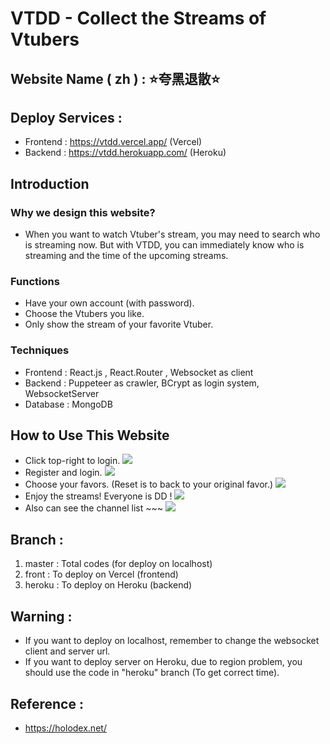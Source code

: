 # VTDD - Collect the Streams of Vtubers

## Website Name ( zh ) : ⭐夸黑退散⭐

## Deploy Services : 
* Frontend : https://vtdd.vercel.app/  (Vercel)
* Backend :  https://vtdd.herokuapp.com/ (Heroku)

## Introduction
### Why we design this website?
* When you want to watch Vtuber's stream, you may need to search who is streaming now. But with VTDD, you can immediately know who is streaming and the time of the upcoming streams.

### Functions
* Have your own account (with password).
* Choose the Vtubers you like.
* Only show the stream of your favorite Vtuber.

### Techniques
* Frontend : React.js , React.Router ,  Websocket as client
* Backend : Puppeteer as crawler, BCrypt as login system, WebsocketServer
* Database : MongoDB

## How to Use This Website
* Click top-right to login.
![](https://i.imgur.com/RVLGrp1.png)
* Register and login.
![](https://i.imgur.com/V58Hx2b.png)
* Choose your favors. (Reset is to back to your original favor.)
![](https://i.imgur.com/XFywXGE.png)
* Enjoy the streams! Everyone is DD !
![](https://i.imgur.com/xUPwPyw.png)
* Also can see the channel list ~~~
![](https://i.imgur.com/wfkj5wI.png)

## Branch : 
1. master : Total codes (for deploy on localhost)
2. front : To deploy on Vercel (frontend)
3. heroku : To deploy on Heroku (backend)

## Warning :
* If you want to deploy on localhost, remember to change the websocket client and server url.
* If you want to deploy server on Heroku, due to region problem, you should use the code in "heroku" branch (To get correct time).

## Reference :
* https://holodex.net/